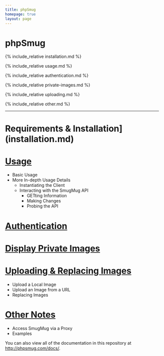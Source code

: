 ```yaml
---
title: phpSmug
homepage: true
layout: page
---
```


# phpSmug 

{% include_relative installation.md %}

{% include_relative usage.md %}

{% include_relative authentication.md %}

{% include_relative private-images.md %}

{% include_relative uploading.md %}

{% include_relative other.md %}

---

# Requirements & Installation](installation.md)
# [Usage](usage.md)
  - Basic Usage
  - More In-depth Usage Details
    - Instantiating the Client
    - Interacting with the SmugMug API
      - GETting Information
      - Making Changes
      - Probing the API
# [Authentication](authentication.md)
# [Display Private Images](private-images.md)
# [Uploading & Replacing Images](uploading.md)
  - Upload a Local Image
  - Upload an Image from a URL
  - Replacing Images
# [Other Notes](other.md)
  - Access SmugMug via a Proxy
  - Examples

You can also view all of the documentation in this repository at http://phpsmug.com/docs/.
